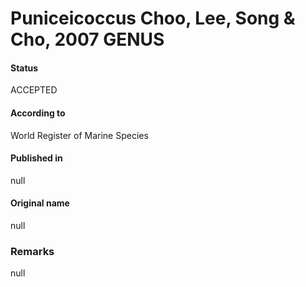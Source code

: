 Puniceicoccus Choo, Lee, Song & Cho, 2007 GENUS
=======

#### Status
ACCEPTED

#### According to
World Register of Marine Species

#### Published in
null

#### Original name
null

### Remarks
null